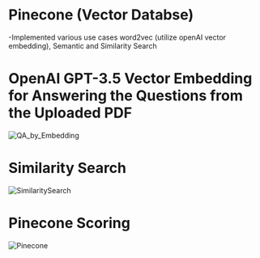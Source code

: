 # Pinecone (Vector Databse)
-Implemented various use cases word2vec (utilize openAI vector embedding), Semantic and Similarity Search

# OpenAI GPT-3.5 Vector Embedding for Answering the Questions from the Uploaded PDF
![QA_by_Embedding](https://github.com/maitripatel5/VectorDB/assets/117126117/a244b9f6-81d3-426b-be25-e267ac9d4155)

# Similarity Search
![SimilaritySearch](https://github.com/maitripatel5/VectorDB/assets/117126117/483467a0-2d29-4313-9384-8e5ec432bb6c)

# Pinecone Scoring
![Pinecone](https://github.com/maitripatel5/VectorDB/assets/117126117/291f929a-cdaa-46be-aadc-cfc7ae34ac83)
